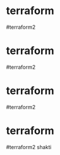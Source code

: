 # terraform
#terraform2
# terraform
#terraform2
# terraform
#terraform2
# terraform
#terraform2
shakti